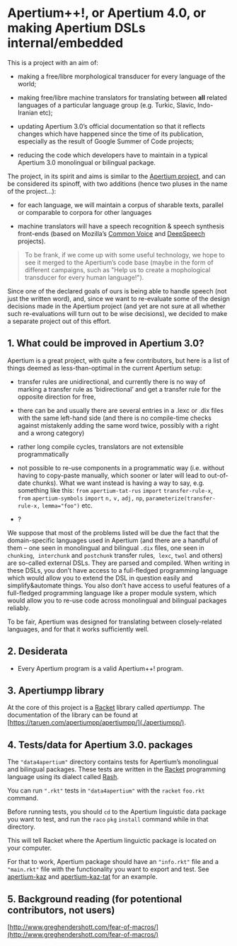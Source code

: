 # Apertium++!, or Apertium 4.0, or making Apertium DSLs internal/embedded

This is a project with an aim of:

* making a free/libre morphological transducer for every language of the
  world;

* making free/libre machine translators for translating between **all**
  related languages of a particular language group \(e.g. Turkic,
  Slavic, Indo-Iranian etc\);

* updating Apertium 3.0’s official documentation so that it reflects
  changes which have happened since the time of its publication,
  especially as the result of Google Summer of Code projects;

* reducing the code which developers have to maintain in a typical
  Apertium 3.0 monolingual or bilingual package.

The project, in its spirit and aims is similar to the [Apertium
project](https://www.apertium.org), and can be considered its spinoff,
with two additions \(hence two pluses in the name of the project...\):

* for each language, we will maintain a corpus of sharable texts,
  parallel or comparable to corpora for other languages

* machine translators will have a speech recognition & speech synthesis
  front-ends \(based on Mozilla’s [Common
  Voice](https://voice.mozilla.org) and
  [DeepSpeech](https://github.com/mozilla/DeepSpeech) projects\).

> To be frank, if we come up with some useful technology, we hope to see
> it merged to the Apertium’s code base \(maybe in the form of different
> campaigns, such as "Help us to create a mophological transducer for
> every human language!"\).

Since one of the declared goals of ours is being able to handle speech
\(not just the written word\), and, since we want to re-evaluate some of
the design decisions made in the Apertium project \(and yet are not sure
at all whether such re-evaluations will turn out to be wise decisions\),
we decided to make a separate project out of this effort.

## 1. What could be improved in Apertium 3.0?

Apertium is a great project, with quite a few contributors, but here is
a list of things deemed as less-than-optimal in the current Apertium
setup:

* transfer rules are unidirectional, and currently there is no way of
  marking a transfer rule as ‘bidirectional’ and get a transfer rule for
  the opposite direction for free,

* there can be and usually there are several entries in a .lexc or .dix
  files with the same left-hand side \(and there is no compile-time
  checks against mistakenly adding the same word twice, possibly with a
  right and a wrong category\)

* rather long compile cycles, translators are not extensible
  programmatically

* not possible to re-use components in a programmatic way \(i.e. without
  having to copy-paste manually, which sooner or later will lead to
  out-of-date chunks\). What we want instead is having a way to say,
  e.g. something like this:
  `from` `apertium-tat-rus` `import` `transfer-rule-x`,
  `from` `apertium-symbols` `import` `n,` `v,` `adj,` `np`,
  `parameterize(transfer-rule-x,` `lemma="foo")` etc.

* ?

We suppose that most of the problems listed will be due the fact that
the domain-specific languages used in Apertium \(and there are a handful
of them – one seen in monolingual and bilingual `.dix` files, one seen
in `chunking`,  `interchunk` and `postchunk` transfer rules,  `lexc`,
`twol` and others\) are so-called external DSLs. They are parsed and
compiled. When writing in these DSLs, you don’t have access to a
full-fledged programming language which would allow you to extend the
DSL in question easily and simplify&automate things. You also don’t have
access to useful features of a full-fledged programming language like a
proper module system, which would allow you to re-use code across
monolingual and bilingual packages reliably.

To be fair, Apertium was designed for translating between
closely-related languages, and for that it works sufficiently well.

## 2. Desiderata

* Every Apertium program is a valid Apertium++! program.

## 3. Apertiumpp library

At the core of this project is a [Racket](https://racket-lang.org/)
library called _apertiumpp_. The documentation of the library can be
found at [https://taruen.com/apertiumpp/apertiumpp/](./apertiumpp/).

## 4. Tests/data for Apertium 3.0. packages

The `"data4apertium"` directory contains tests for Apertium’s
monolingual and bilingual packages. These tests are written in the
[Racket](https://racket-lang.org) programming language using its dialect
called [Rash](https://docs.racket-lang.org/rash/index.html).

You can run `".rkt"` tests in `"data4apertium"` with the
`racket` `foo.rkt` command.

Before running tests, you should `cd` to the Apertium linguistic data
package you want to test, and run the `raco` `pkg` `install` command
while in that directory.

This will tell Racket where the Apertium linguictic package is located
on your computer.

For that to work, Apertium package should have an `"info.rkt"` file and
a `"main.rkt"` file with the functionality you want to export and test.
See [apertium-kaz](https://github.com/apertium/apertium-kaz) and
[apertium-kaz-tat](https://github.com/apertium/apertium-kaz-tat) for an
example.

## 5. Background reading \(for potentional contributors, not users\)

[http://www.greghendershott.com/fear-of-macros/](http://www.greghendershott.com/fear-of-macros/)
